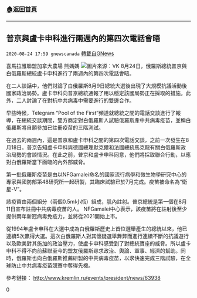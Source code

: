 ###  [:house:返回首頁](https://github.com/ourhimalayas/txt)
---

## 普京與盧卡申科進行兩週內的第四次電話會晤
`2020-08-24 17:59 gnewscanada` [轉載自GNews](https://gnews.org/zh-hant/315151/)

喜馬拉雅聯盟加拿大農場 熊媽媽
![](https://s3.amazonaws.com/gnews-media-offload/wp-content/uploads/2020/08/24175411/VK-3.jpg)圖片來源：VK 
8月24日，俄羅斯總統普京與白俄羅斯總統盧卡申科進行了兩週內的第四次電話會晤。

在二人談話中，他們討論了白俄羅斯8月9日總統大選後出現了大規模抗議活動後國家政治局勢。盧卡申科向普京總統通報了用以穩定該國局勢正在採取的措施。此外，二人討論了在對抗中共病毒中需要進行的雙邊合作。

早些時候，Telegram “Pool of the First”頻道就總統之間的電話交談進行了報導，在總統交談期間，雙方商定對白俄羅斯人試驗俄羅斯產中共病毒疫苗，並稱白俄羅斯將自願參加已註冊疫苗的三階測試。

在過去的兩週內，這是普京和盧卡申科之間的第四次電話交談，之前一次發生在8月18日。普京告知盧卡申科與德國總理默克爾和法國總統馬克龍有關白俄羅斯政治局勢的會談情況。在此之前，普京和盧卡申科同意，他們將採取聯合行動，以應對白俄羅斯當下面臨的內外部威脅。

第一批俄羅斯疫苗是由以NFGamalei命名的國家流行病學和微生物學研究中心的專家與國防部第48研究所一起研製，其臨床試驗已於7月完成。疫苗被命名為“衛星-V”。

該疫苗由兩個組分（兩個0.5ml小瓶）組成，肌內註射。普京總統是第一個在8月11日宣布註冊中共病毒疫苗的人。 NFGamalei中心表示，該疫苗將在註射後至少提供兩年新冠病毒免疫力，並將從2021開始上市。

從1994年盧卡申科在大選中成為白俄羅斯歷史上首位選舉產生的總統以來，他已連續5次贏得大選。這次白俄羅斯人對其懷疑選舉舞弊而進行連續不斷的抗議遊行以及歐美對其施加的政治壓力，使盧卡申科感受到了對總統寶座的威脅。所以盧卡申科不得不向前蘇聯至今的盟友俄羅斯尋求政治、輿論、軍事、經濟的幫助。同時，俄羅斯也向白俄羅斯推薦研製的中共病毒疫苗，以求快速完成三階試驗，在全球防止中共病毒疫苗競賽中奪得先機。

參考鏈接： http://www.kremlin.ru/events/president/news/63938



0
